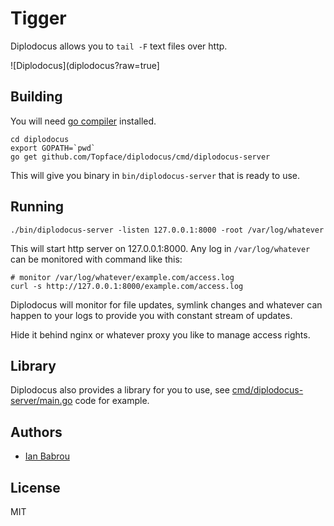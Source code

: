 # Tigger

Diplodocus allows you to `tail -F` text files over http.

![Diplodocus](diplodocus?raw=true]


## Building

You will need [go compiler](http://golang.org/) installed.

```
cd diplodocus
export GOPATH=`pwd`
go get github.com/Topface/diplodocus/cmd/diplodocus-server
```

This will give you binary in `bin/diplodocus-server` that is ready to use.

## Running

```
./bin/diplodocus-server -listen 127.0.0.1:8000 -root /var/log/whatever
```

This will start http server on 127.0.0.1:8000. Any log in `/var/log/whatever`
can be monitored with command like this:

```
# monitor /var/log/whatever/example.com/access.log
curl -s http://127.0.0.1:8000/example.com/access.log
```

Diplodocus will monitor for file updates, symlink changes
and whatever can happen to your logs to provide you with
constant stream of updates.

Hide it behind nginx or whatever proxy you like to manage access rights.
## Library

Diplodocus also provides a library for you to use, see
[cmd/diplodocus-server/main.go](server) code for example.

## Authors

* [Ian Babrou](https://github.com/bobrik)

## License

MIT

